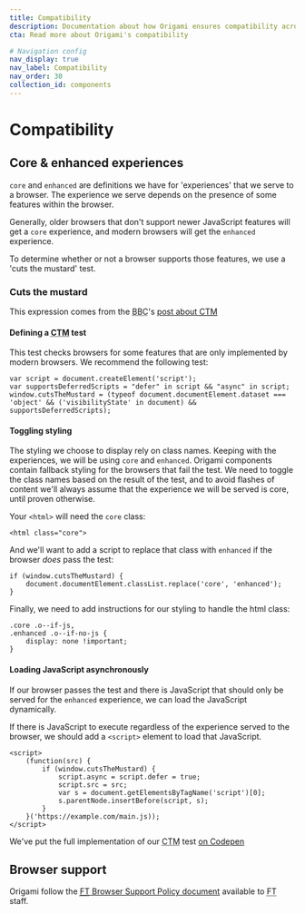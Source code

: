```yaml
---
title: Compatibility
description: Documentation about how Origami ensures compatibility across different browsers and devices, and how you can write code in a way that supports this.
cta: Read more about Origami's compatibility

# Navigation config
nav_display: true
nav_label: Compatibility
nav_order: 30
collection_id: components
---
```


# Compatibility

## Core & enhanced experiences

`core` and `enhanced` are definitions we have for 'experiences' that we serve to a browser. The experience we serve depends on the presence of some features within the browser.

Generally, older browsers that don't support newer JavaScript features will get a `core` experience, and modern browsers will get the `enhanced` experience.

To determine whether or not a browser supports those features, we use a 'cuts the mustard' test.

### Cuts the mustard

<aside>This expression comes from the <abbr title="British Broadcasting Corporation">BBC</abbr>'s <a href="http://responsivenews.co.uk/post/18948466399/cutting-the-mustard">post about <abbr title="Cuts The Mustard">CTM</abbr></a></aside>

#### Defining a <abbr title="Cuts The Mustard">CTM</abbr> test

This test checks browsers for some features that are only implemented by modern browsers. We recommend the following test:

<pre class="o-layout__main__full-span"><code class="o-syntax-highlight--javascript">var script = document.createElement('script');
var supportsDeferredScripts = "defer" in script && "async" in script;
window.cutsTheMustard = (typeof document.documentElement.dataset === 'object' && ('visibilityState' in document) && supportsDeferredScripts);</code></pre>

#### Toggling styling

The styling we choose to display rely on class names. Keeping with the experiences, we will be using `core` and `enhanced`. Origami components contain fallback styling for the browsers that fail the test. We need to toggle the class names based on the result of the test, and to avoid flashes of content we'll always assume that the experience we will be served is core, until proven otherwise.

Your `<html>` will need the `core` class:

<pre><code class="o-syntax-highlight--html">&lt;html class="core"></code></pre>

And we'll want to add a script to replace that class with `enhanced` if the browser _does_ pass the test:

<pre><code class="o-syntax-highlight--javascript">if (window.cutsTheMustard) {
	document.documentElement.classList.replace('core', 'enhanced');
}</code></pre>

Finally, we need to add instructions for our styling to handle the html class:

<pre><code class="o-syntax-highlight--css">.core .o--if-js,
.enhanced .o--if-no-js {
	display: none !important;
}</code></pre>

#### Loading JavaScript asynchronously

If our browser passes the test and there is JavaScript that should only be served for the `enhanced` experience, we can load the JavaScript dynamically.

If there is JavaScript to execute regardless of the experience served to the browser, we should add a `<script>` element to load that JavaScript.

<pre><code class="o-syntax-highlight--javascript">&lt;script>
	(function(src) {
		if (window.cutsTheMustard) {
			script.async = script.defer = true;
			script.src = src;
			var s = document.getElementsByTagName('script')[0];
			s.parentNode.insertBefore(script, s);
		}
	}('https://example.com/main.js));
&lt;/script></code></pre>

<aside>We've put the full implementation of our <abbr title="Cuts The Mustard">CTM</abbr> test <a href="https://codepen.io/ft-origami/pen/rZjzbw">on Codepen</a></aside>

## Browser support

Origami follow the <a href="https://docs.google.com/document/d/1z6kecy_o9qHYIznTmqQ-IJqre72jhfd0nVa4JMsS7Q4/"><abbr title="Financial Times">FT</abbr> Browser Support Policy document</a> available to <abbr title="Financial Times">FT</abbr> staff.
